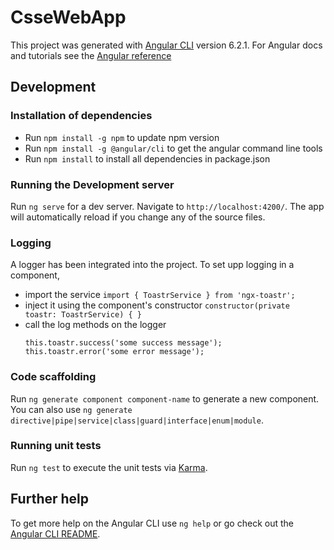 # CsseWebApp

This project was generated with [Angular CLI](https://github.com/angular/angular-cli) version 6.2.1.
For Angular docs and tutorials see the [Angular reference](https://angular.io/)

## Development

### Installation of dependencies

- Run `npm install -g npm` to update npm version
- Run `npm install -g @angular/cli` to get the angular command line tools
- Run `npm install` to install all dependencies in package.json

### Running the Development server

Run `ng serve` for a dev server. Navigate to `http://localhost:4200/`. The app will automatically reload if you change any of the source files.

### Logging

A logger has been integrated into the project. To set upp logging in a component, 
 - import the service `import { ToastrService } from 'ngx-toastr';`
 - inject it using the component's constructor `constructor(private toastr: ToastrService) { }`
 - call the log methods on the logger 
     ```
     this.toastr.success('some success message');
     this.toastr.error('some error message');
     ```

### Code scaffolding

Run `ng generate component component-name` to generate a new component. You can also use `ng generate directive|pipe|service|class|guard|interface|enum|module`.

### Running unit tests

Run `ng test` to execute the unit tests via [Karma](https://karma-runner.github.io).


## Further help

To get more help on the Angular CLI use `ng help` or go check out the [Angular CLI README](https://github.com/angular/angular-cli/blob/master/README.md).
